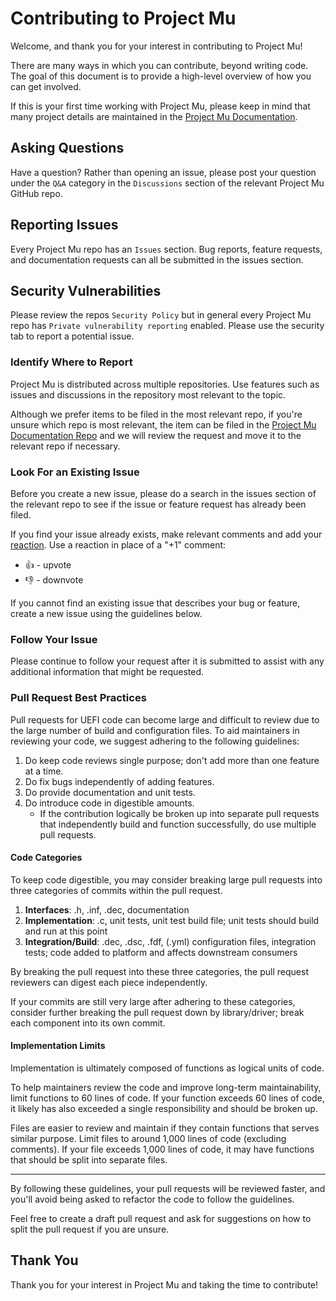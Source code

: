 # Contributing to Project Mu

Welcome, and thank you for your interest in contributing to Project Mu!

There are many ways in which you can contribute, beyond writing code. The goal of this document is to provide a
high-level overview of how you can get involved.

If this is your first time working with Project Mu, please keep in mind that many project details are maintained in
the [Project Mu Documentation](https://microsoft.github.io/mu/).

## Asking Questions

Have a question? Rather than opening an issue, please post your question under the `Q&A` category in the `Discussions`
section of the relevant Project Mu GitHub repo.

## Reporting Issues

Every Project Mu repo has an `Issues` section. Bug reports, feature requests, and documentation requests can all be
submitted in the issues section.

## Security Vulnerabilities

Please review the repos `Security Policy` but in general every Project Mu repo has `Private vulnerability reporting`
enabled.  Please use the security tab to report a potential issue.

### Identify Where to Report

Project Mu is distributed across multiple repositories. Use features such as issues and discussions in the repository
most relevant to the topic.

Although we prefer items to be filed in the most relevant repo, if you're unsure which repo is most relevant, the item
can be filed in the [Project Mu Documentation Repo](https://github.com/microsoft/mu) and we will review the request and
move it to the relevant repo if necessary.

### Look For an Existing Issue

Before you create a new issue, please do a search in the issues section of the relevant repo to see if the issue or
feature request has already been filed.

If you find your issue already exists, make relevant comments and add your
[reaction](https://github.com/blog/2119-add-reactions-to-pull-requests-issues-and-comments). Use a reaction in place
of a "+1" comment:

* 👍 - upvote
* 👎 - downvote

If you cannot find an existing issue that describes your bug or feature, create a new issue using the guidelines below.

### Follow Your Issue

Please continue to follow your request after it is submitted to assist with any additional information that might be
requested.

### Pull Request Best Practices

Pull requests for UEFI code can become large and difficult to review due to the large number of build and
configuration files. To aid maintainers in reviewing your code, we suggest adhering to the following guidelines:

1. Do keep code reviews single purpose; don't add more than one feature at a time.
2. Do fix bugs independently of adding features.
3. Do provide documentation and unit tests.
4. Do introduce code in digestible amounts.
   * If the contribution logically be broken up into separate pull requests that independently build and function
     successfully, do use multiple pull requests.

#### Code Categories

To keep code digestible, you may consider breaking large pull requests into three categories of commits within the pull
request.

1. **Interfaces**: .h, .inf, .dec, documentation
2. **Implementation**: .c, unit tests, unit test build file; unit tests should build and run at this point
3. **Integration/Build**: .dec, .dsc, .fdf, (.yml) configuration files, integration tests; code added to platform and
   affects downstream consumers

By breaking the pull request into these three categories, the pull request reviewers can digest each piece
independently.

If your commits are still very large after adhering to these categories, consider further breaking the pull request
down by library/driver; break each component into its own commit.

#### Implementation Limits

Implementation is ultimately composed of functions as logical units of code.

To help maintainers review the code and improve long-term maintainability, limit functions to 60 lines of code. If your
function exceeds 60 lines of code, it likely has also exceeded a single responsibility and should be broken up.

Files are easier to review and maintain if they contain functions that serves similar purpose. Limit files to around
1,000 lines of code (excluding comments). If your file exceeds 1,000 lines of code, it may have functions that should
be split into separate files.

---

By following these guidelines, your pull requests will be reviewed faster, and you'll avoid being asked to refactor the
code to follow the guidelines.

Feel free to create a draft pull request and ask for suggestions on how to split the pull request if you are unsure.

## Thank You

Thank you for your interest in Project Mu and taking the time to contribute!

